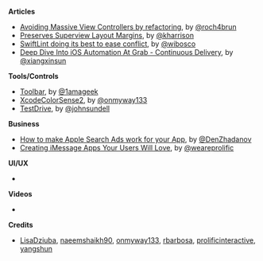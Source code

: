 
**Articles**

* [Avoiding Massive View Controllers by refactoring](https://medium.com/@jamesrochabrun/avoiding-massive-view-controllers-by-refactoring-ffb6a55dfa42), by [@roch4brun](https://twitter.com/roch4brun)
* [Preserves Superview Layout Margins](https://useyourloaf.com/blog/preserves-superview-layout-margins/), by [@kharrison](https://twitter.com/kharrison)
* [SwiftLint doing its best to ease conflict](http://williamboles.me/swiftlint-eases-conflict/), by [@wibosco](https://twitter.com/wibosco)
* [Deep Dive Into iOS Automation At Grab - Continuous Delivery](http://engineering.grab.com/deep-dive-into-ios-automation-at-grab-continuous-delivery), by [@xiangxinsun](https://twitter.com/xiangxinsun)


**Tools/Controls**

* [Toolbar](https://github.com/1amageek/Toolbar), by [@1amageek](https://twitter.com/1amageek)
* [XcodeColorSense2](https://github.com/onmyway133/XcodeColorSense2), by [@onmyway133](https://twitter.com/onmyway133)
* [TestDrive](https://github.com/JohnSundell/TestDrive), by [@johnsundell](https://twitter.com/johnsundell)

**Business**

* [How to make Apple Search Ads work for your App](https://denzhadanov.com/how-to-make-apple-search-ads-work-for-your-app-5bbe98b79cf3), by [@DenZhadanov](https://twitter.com/DenZhadanov)
* [Creating iMessage Apps Your Users Will Love](http://blog.prolificinteractive.com/2017/04/25/creating-imessage-apps-your-users-will-love/), by [@weareprolific](https://twitter.com/weareprolific)

**UI/UX**

*

**Videos**

*

**Credits**

* [LisaDziuba](https://github.com/lisadziuba), [naeemshaikh90](https://github.com/naeemshaikh90), [onmyway133](https://github.com/onmyway133), [rbarbosa](https://github.com/rbarbosa), [prolificinteractive](https://github.com/prolificinteractive), [yangshun](https://github.com/yangshun)
